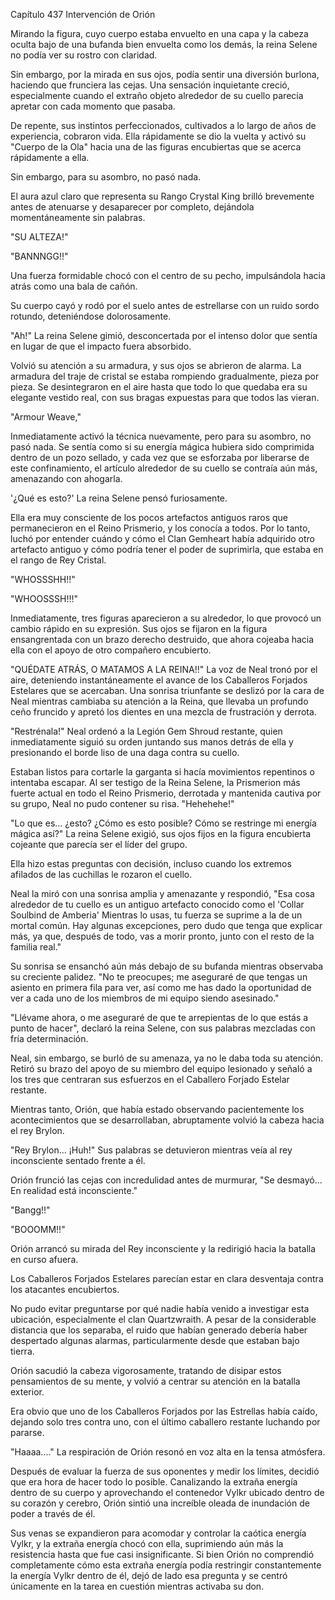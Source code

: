 
Capítulo 437 Intervención de Orión

Mirando la figura, cuyo cuerpo estaba envuelto en una capa y la cabeza oculta bajo de una bufanda bien envuelta como los demás, la reina Selene no podía ver su rostro con claridad.

Sin embargo, por la mirada en sus ojos, podía sentir una diversión burlona, haciendo que frunciera las cejas. Una sensación inquietante creció, especialmente cuando el extraño objeto alrededor de su cuello parecia apretar con cada momento que pasaba.

De repente, sus instintos perfeccionados, cultivados a lo largo de años de experiencia, cobraron vida. Ella rápidamente se dio la vuelta y activó su "Cuerpo de la Ola" hacia una de las figuras encubiertas que se acerca rápidamente a ella.

Sin embargo, para su asombro, no pasó nada.

El aura azul claro que representa su Rango Crystal King brilló brevemente antes de atenuarse y desaparecer por completo, dejándola momentáneamente sin palabras.

"SU ALTEZA!"

"BANNNGG!!"

Una fuerza formidable chocó con el centro de su pecho, impulsándola hacia atrás como una bala de cañón.

Su cuerpo cayó y rodó por el suelo antes de estrellarse con un ruido sordo rotundo, deteniéndose dolorosamente.

"Ah!" La reina Selene gimió, desconcertada por el intenso dolor que sentía en lugar de que el impacto fuera absorbido.

Volvió su atención a su armadura, y sus ojos se abrieron de alarma. La armadura del traje de cristal se estaba rompiendo gradualmente, pieza por pieza. Se desintegraron en el aire hasta que todo lo que quedaba era su elegante vestido real, con sus bragas expuestas para que todos las vieran.

"Armour Weave,"

Inmediatamente activó la técnica nuevamente, pero para su asombro, no pasó nada. Se sentía como si su energía mágica hubiera sido comprimida dentro de un pozo sellado, y cada vez que se esforzaba por liberarse de este confinamiento, el artículo alrededor de su cuello se contraía aún más, amenazando con ahogarla.

'¿Qué es esto?' La reina Selene pensó furiosamente.

Ella era muy consciente de los pocos artefactos antiguos raros que permanecieron en el Reino Prismerio, y los conocía a todos. Por lo tanto, luchó por entender cuándo y cómo el Clan Gemheart había adquirido otro artefacto antiguo y cómo podría tener el poder de suprimirla, que estaba en el rango de Rey Cristal.

"WHOSSSHH!!"

"WHOOSSSH!!!"

Inmediatamente, tres figuras aparecieron a su alrededor, lo que provocó un cambio rápido en su expresión. Sus ojos se fijaron en la figura ensangrentada con un brazo derecho destruido, que ahora cojeaba hacia ella con el apoyo de otro compañero encubierto.

"QUÉDATE ATRÁS, O MATAMOS A LA REINA!!" La voz de Neal tronó por el aire, deteniendo instantáneamente el avance de los Caballeros Forjados Estelares que se acercaban. Una sonrisa triunfante se deslizó por la cara de Neal mientras cambiaba su atención a la Reina, que llevaba un profundo ceño fruncido y apretó los dientes en una mezcla de frustración y derrota.

"Restrénala!" Neal ordenó a la Legión Gem Shroud restante, quien inmediatamente siguió su orden juntando sus manos detrás de ella y presionando el borde liso de una daga contra su cuello.

Estaban listos para cortarle la garganta si hacía movimientos repentinos o intentaba escapar. Al ser testigo de la Reina Selene, la Prismerion más fuerte actual en todo el Reino Prismerio, derrotada y mantenida cautiva por su grupo, Neal no pudo contener su risa. "Hehehehe!"

"Lo que es... ¿esto? ¿Cómo es esto posible? Cómo se restringe mi energía mágica así?" La reina Selene exigió, sus ojos fijos en la figura encubierta cojeante que parecía ser el líder del grupo.

Ella hizo estas preguntas con decisión, incluso cuando los extremos afilados de las cuchillas le rozaron el cuello.

Neal la miró con una sonrisa amplia y amenazante y respondió, "Esa cosa alrededor de tu cuello es un antiguo artefacto conocido como el 'Collar Soulbind de Amberia' Mientras lo usas, tu fuerza se suprime a la de un mortal común. Hay algunas excepciones, pero dudo que tenga que explicar más, ya que, después de todo, vas a morir pronto, junto con el resto de la familia real."

Su sonrisa se ensanchó aún más debajo de su bufanda mientras observaba su creciente palidez. "No te preocupes; me aseguraré de que tengas un asiento en primera fila para ver, así como me has dado la oportunidad de ver a cada uno de los miembros de mi equipo siendo asesinado."

"Llévame ahora, o me aseguraré de que te arrepientas de lo que estás a punto de hacer", declaró la reina Selene, con sus palabras mezcladas con fría determinación.

Neal, sin embargo, se burló de su amenaza, ya no le daba toda su atención. Retiró su brazo del apoyo de su miembro del equipo lesionado y señaló a los tres que centraran sus esfuerzos en el Caballero Forjado Estelar restante.

Mientras tanto, Orión, que había estado observando pacientemente los acontecimientos que se desarrollaban, abruptamente volvió la cabeza hacia el rey Brylon.

"Rey Brylon... ¡Huh!" Sus palabras se detuvieron mientras veía al rey inconsciente sentado frente a él.

Orión frunció las cejas con incredulidad antes de murmurar, "Se desmayó... En realidad está inconsciente."

"Bangg!!"

"BOOOMM!!"

Orión arrancó su mirada del Rey inconsciente y la redirigió hacia la batalla en curso afuera.

Los Caballeros Forjados Estelares parecían estar en clara desventaja contra los atacantes encubiertos.

No pudo evitar preguntarse por qué nadie había venido a investigar esta ubicación, especialmente el clan Quartzwraith. A pesar de la considerable distancia que los separaba, el ruido que habían generado debería haber despertado algunas alarmas, particularmente desde que estaban bajo tierra.

Orión sacudió la cabeza vigorosamente, tratando de disipar estos pensamientos de su mente, y volvió a centrar su atención en la batalla exterior.

Era obvio que uno de los Caballeros Forjados por las Estrellas había caído, dejando solo tres contra uno, con el último caballero restante luchando por pararse.

"Haaaa...." La respiración de Orión resonó en voz alta en la tensa atmósfera.

Después de evaluar la fuerza de sus oponentes y medir los límites, decidió que era hora de hacer todo lo posible. Canalizando la extraña energía dentro de su cuerpo y aprovechando el contenedor Vylkr ubicado dentro de su corazón y cerebro, Orión sintió una increíble oleada de inundación de poder a través de él.

Sus venas se expandieron para acomodar y controlar la caótica energía Vylkr, y la extraña energía chocó con ella, suprimiendo aún más la resistencia hasta que fue casi insignificante. Si bien Orión no comprendió completamente cómo esta extraña energía podía restringir constantemente la energía Vylkr dentro de él, dejó de lado esa pregunta y se centró únicamente en la tarea en cuestión mientras activaba su don.
